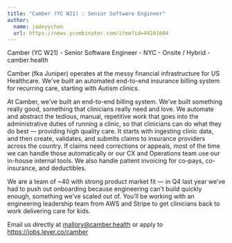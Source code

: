 ```yaml
---
title: "Camber (YC W21) : Senior Software Engineer"
author:
  name: jadeyychan
  url: https://news.ycombinator.com/item?id=44161604
---
```


<JobNavigation />

Camber (YC W21) - Senior Software Engineer - NYC - Onsite &#x2F; Hybrid - camber.health

Camber (fka Juniper) operates at the messy financial infrastructure for US Healthcare. We&#x27;ve built an automated end-to-end insurance billing system for recurring care, starting with Autism clinics.

At Camber, we’ve built an end-to-end billing system. We’ve built something really good, something that clinicians really need and love. We automate and abstract the tedious, manual, repetitive work that goes into the administrative duties of running a clinic, so that clinicians can do what they do best — providing high quality care. It starts with ingesting clinic data, and then create, validates, and submits claims to insurance providers across the country. If claims need corrections or appeals, most of the time we can handle those automatically or our CX and Operations team use our in-house internal tools. We also handle patient invoicing for co-pays, co-insurance, and deductibles.

We are a team of ~40 with strong product market fit — in Q4 last year we’ve had to push out onboarding because engineering can’t build quickly enough, something we’ve scaled out of. You’ll be working with an engineering leadership team from AWS and Stripe to get clinicians back to work delivering care for kids.

Email us directly at mallory@camber.health or apply to <a href="https:&#x2F;&#x2F;jobs.lever.co&#x2F;camber" rel="nofollow">https:&#x2F;&#x2F;jobs.lever.co&#x2F;camber</a>
<JobApplication />
